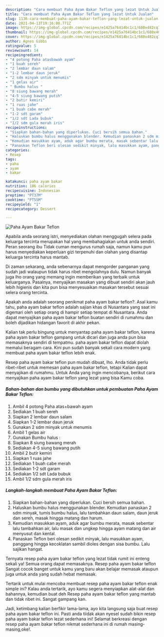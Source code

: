 ```yaml
---
description: "Cara membuat Paha Ayam Bakar Teflon yang lezat Untuk Jualan"
title: "Cara membuat Paha Ayam Bakar Teflon yang lezat Untuk Jualan"
slug: 1136-cara-membuat-paha-ayam-bakar-teflon-yang-lezat-untuk-jualan
date: 2021-04-13T19:16:08.771Z
image: https://img-global.cpcdn.com/recipes/e1425a76414bc1c1/680x482cq70/paha-ayam-bakar-teflon-foto-resep-utama.jpg
thumbnail: https://img-global.cpcdn.com/recipes/e1425a76414bc1c1/680x482cq70/paha-ayam-bakar-teflon-foto-resep-utama.jpg
cover: https://img-global.cpcdn.com/recipes/e1425a76414bc1c1/680x482cq70/paha-ayam-bakar-teflon-foto-resep-utama.jpg
author: Agnes Gibbs
ratingvalue: 5
reviewcount: 14
recipeingredient:
- "4 potong Paha atasbawah ayam"
- "1 buah sereh"
- "2 lembar daun salam"
- "1-2 lembar daun jeruk"
- "2 sdm minyak untuk menumis"
- "1 gelas air"
- " Bumbu halus "
- "8 siung bawang merah"
- "4-5 siung bawang putih"
- "2 butir kemiri"
- "1 ruas jahe"
- "1 buah cabe merah"
- "1-2 sdt garam"
- "1/2 sdt Lada bubuk"
- "1/2 sdm gula merah iris"
recipeinstructions:
- "Siapkan bahan-bahan yang diperlukan. Cuci bersih semua bahan."
- "Haluskan bumbu halus menggunakan blender. Kemudian panaskan 2 sdm minyak, tumis bumbu halus, lalu tambahkan daun salam, daun jeruk dan sereh, masak hingga matang dan harum."
- "Kemudian masukkan ayam, aduk agar bumbu merata, masak sebentar lalu tambahkan air, lalu masak dan ungkep hingga ayam matang dan air menyusut dan kental."
- "Panaskan Teflon beri olesan sedikit minyak, lalu masukkan ayam, panggang hingga kecoklatan sambil dioles dengan sisa bumbu. Lalu sajikan hangat."
categories:
- Resep
tags:
- paha
- ayam
- bakar

katakunci: paha ayam bakar 
nutrition: 186 calories
recipecuisine: Indonesian
preptime: "PT37M"
cooktime: "PT55M"
recipeyield: "1"
recipecategory: Dessert

---
```



![Paha Ayam Bakar Teflon](https://img-global.cpcdn.com/recipes/e1425a76414bc1c1/680x482cq70/paha-ayam-bakar-teflon-foto-resep-utama.jpg)

Apabila anda seorang istri, menyediakan olahan menggugah selera pada keluarga tercinta merupakan hal yang membahagiakan untuk anda sendiri. Peran seorang ibu Tidak cuman mengurus rumah saja, namun kamu pun harus menyediakan keperluan gizi terpenuhi dan olahan yang disantap keluarga tercinta harus mantab.

Di zaman  sekarang, anda sebenarnya dapat mengorder panganan yang sudah jadi walaupun tidak harus ribet mengolahnya dulu. Namun banyak juga lho orang yang memang ingin memberikan yang terbaik untuk keluarganya. Pasalnya, menyajikan masakan yang dibuat sendiri akan jauh lebih higienis dan kita pun bisa menyesuaikan masakan tersebut sesuai selera orang tercinta. 



Apakah anda adalah seorang penikmat paha ayam bakar teflon?. Asal kamu tahu, paha ayam bakar teflon adalah sajian khas di Nusantara yang saat ini digemari oleh setiap orang di hampir setiap tempat di Nusantara. Anda dapat menyajikan paha ayam bakar teflon buatan sendiri di rumahmu dan boleh dijadikan hidangan favorit di akhir pekan.

Kalian tak perlu bingung untuk menyantap paha ayam bakar teflon, karena paha ayam bakar teflon gampang untuk dicari dan juga anda pun bisa memasaknya sendiri di tempatmu. paha ayam bakar teflon dapat diolah memalui beragam cara. Kini pun sudah banyak sekali cara modern yang membuat paha ayam bakar teflon lebih enak.

Resep paha ayam bakar teflon pun mudah dibuat, lho. Anda tidak perlu ribet-ribet untuk memesan paha ayam bakar teflon, tetapi Kalian dapat menyajikan di rumahmu. Untuk Anda yang ingin mencobanya, berikut cara menyajikan paha ayam bakar teflon yang lezat yang bisa Kamu coba.

<!--inarticleads1-->

##### Bahan-bahan dan bumbu yang dibutuhkan untuk pembuatan Paha Ayam Bakar Teflon:

1. Ambil 4 potong Paha atas+bawah ayam
1. Sediakan 1 buah sereh
1. Siapkan 2 lembar daun salam
1. Siapkan 1-2 lembar daun jeruk
1. Gunakan 2 sdm minyak untuk menumis
1. Ambil 1 gelas air
1. Gunakan  Bumbu halus :
1. Siapkan 8 siung bawang merah
1. Sediakan 4-5 siung bawang putih
1. Ambil 2 butir kemiri
1. Siapkan 1 ruas jahe
1. Sediakan 1 buah cabe merah
1. Sediakan 1-2 sdt garam
1. Sediakan 1/2 sdt Lada bubuk
1. Ambil 1/2 sdm gula merah iris




<!--inarticleads2-->

##### Langkah-langkah membuat Paha Ayam Bakar Teflon:

1. Siapkan bahan-bahan yang diperlukan. Cuci bersih semua bahan.
1. Haluskan bumbu halus menggunakan blender. Kemudian panaskan 2 sdm minyak, tumis bumbu halus, lalu tambahkan daun salam, daun jeruk dan sereh, masak hingga matang dan harum.
1. Kemudian masukkan ayam, aduk agar bumbu merata, masak sebentar lalu tambahkan air, lalu masak dan ungkep hingga ayam matang dan air menyusut dan kental.
1. Panaskan Teflon beri olesan sedikit minyak, lalu masukkan ayam, panggang hingga kecoklatan sambil dioles dengan sisa bumbu. Lalu sajikan hangat.




Ternyata resep paha ayam bakar teflon yang lezat tidak rumit ini enteng sekali ya! Semua orang dapat memasaknya. Resep paha ayam bakar teflon Sangat cocok banget untuk kamu yang baru akan belajar memasak ataupun juga untuk anda yang sudah hebat memasak.

Tertarik untuk mulai mencoba membuat resep paha ayam bakar teflon enak simple ini? Kalau anda tertarik, ayo kamu segera menyiapkan alat-alat dan bahannya, kemudian buat deh Resep paha ayam bakar teflon yang mantab dan tidak ribet ini. Sangat gampang kan. 

Jadi, ketimbang kalian berfikir lama-lama, ayo kita langsung saja buat resep paha ayam bakar teflon ini. Pasti anda tiidak akan nyesel sudah bikin resep paha ayam bakar teflon lezat sederhana ini! Selamat berkreasi dengan resep paha ayam bakar teflon nikmat sederhana ini di rumah masing-masing,oke!.

